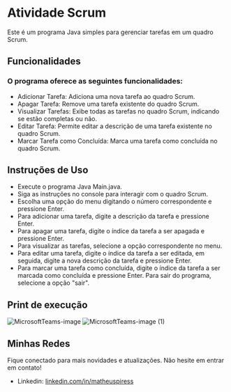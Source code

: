 # Atividade Scrum
Este é um programa Java simples para gerenciar tarefas em um quadro Scrum.
 
## Funcionalidades
 
### O programa oferece as seguintes funcionalidades:
 
- Adicionar Tarefa: Adiciona uma nova tarefa ao quadro Scrum.
- Apagar Tarefa: Remove uma tarefa existente do quadro Scrum.
- Visualizar Tarefas: Exibe todas as tarefas no quadro Scrum, indicando se estão completas ou não.
- Editar Tarefa: Permite editar a descrição de uma tarefa existente no quadro Scrum.
- Marcar Tarefa como Concluída: Marca uma tarefa como 
concluída no quadro Scrum.
 
## Instruções de Uso
 
- Execute o programa Java Main.java.
- Siga as instruções no console para interagir com o quadro Scrum.
- Escolha uma opção do menu digitando o número correspondente e pressione Enter.
- Para adicionar uma tarefa, digite a descrição da tarefa e pressione Enter.
- Para apagar uma tarefa, digite o índice da tarefa a ser apagada e pressione Enter.
- Para visualizar as tarefas, selecione a opção correspondente no menu.
- Para editar uma tarefa, digite o índice da tarefa a ser editada, em seguida, digite a nova descrição da tarefa e pressione Enter.
- Para marcar uma tarefa como concluída, digite o índice da tarefa a ser marcada como concluída e pressione Enter.
Para sair do programa, selecione a opção "sair".
 
## Print de execução
 
![MicrosoftTeams-image](https://github.com/matheus3pires/Atividade-Scrum-ADS1231-Devops/assets/87993331/094183f5-0615-46cf-9522-5f848b92517d)
![MicrosoftTeams-image (1)](https://github.com/matheus3pires/Atividade-Scrum-ADS1231-Devops/assets/87993331/43dce232-eaf5-47b5-8ab3-5ecc5f262680)

## Minhas Redes
Fique conectado para mais novidades e atualizações. Não hesite em entrar em contato!
 
- Linkedin: [linkedin.com/in/matheuspiress](https://www.linkedin.com/in/matheuspiress/)
